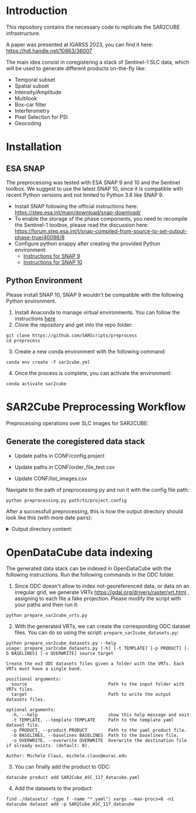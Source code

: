 # Introduction

This repository contains the necessary code to replicate the SAR2CUBE infrastructure.

A paper was presented at IGARSS 2023, you can find it here: https://hdl.handle.net/10863/36007

The main idea consist in coregistering a stack of Sentinel-1 SLC data, which will be used to generate different products on-the-fly like:
- Temporal subset
- Spatial subset
- Intensity/Amplitude
- Multilook
- Box-car filter
- Interferometry
- Pixel Selection for PSI
- Geocoding

# Installation

## ESA SNAP

The preprocessing was tested with ESA SNAP 9 and 10 and the Sentinel toolbox. We suggest to use the latest SNAP 10, since it is compatible with recent Python versions and not limited to Python 3.6 like SNAP 9.
 - Install SNAP following the official instructions here: https://step.esa.int/main/download/snap-download/ 
 - To enable the storage of the phase components, you need to recompile the Sentinel-1 toolbox, please read the discussion here:
https://forum.step.esa.int/t/snap-compiled-from-source-to-set-output-phase-true/40096/8
 - Configure python snappy after creating the provided Python environment:
    - [Instructions for SNAP 9](https://senbox.atlassian.net/wiki/spaces/SNAP/pages/50855941/Configure+Python+to+use+the+SNAP-Python+snappy+interface)
    - [Instructions for SNAP 10](https://senbox.atlassian.net/wiki/spaces/SNAP/pages/2499051521/Configure+Python+to+use+the+new+SNAP-Python+esa+snappy+interface+SNAP+version+10)

## Python Environment

Please install SNAP 10, SNAP 9 wouldn't be compatible with the following Python environment.

1. Install Anaconda to manage virtual environments. You can follow the instructions [here](https://docs.conda.io/projects/conda/en/latest/user-guide/install/index.html)
2. Clone the repository and get into the repo folder:
 ```
git clone https://github.com/SARScripts/preprocess
cd preprocess
```
3. Create a new conda environment with the following command:
```
conda env create -f sar2cube.yml
```
4. Once the process is complete, you can activate the environment:
```
conda activate sar2cube
```

# SAR2Cube Preprocessing Workflow
Preprocessing operations over SLC images for SAR2CUBE:

## Generate the coregistered data stack

- Update paths in CONF/config.project

- Update paths in CONF/order_file_test.csv

- Update CONF/list_images.csv


Navigate to the path of preprocessing.py and run it with the config file path:
```
python preprocessing.py path/to/project.config
```

After a successfull preprocessing, this is how the output directory should look like this (with more date pairs):

<details>
<summary>Output directory content:</summary>
    
```
├── 00_calib
│   ├── 20181010_calib.data
│   │   ├── i_IW1_VH.hdr
│   │   ├── i_IW1_VH.img
│   │   ├── i_IW1_VV.hdr
│   │   ├── i_IW1_VV.img
│   │   ├── i_IW2_VH.hdr
│   │   ├── i_IW2_VH.img
│   │   ├── i_IW2_VV.hdr
│   │   ├── i_IW2_VV.img
│   │   ├── i_IW3_VH.hdr
│   │   ├── i_IW3_VH.img
│   │   ├── i_IW3_VV.hdr
│   │   ├── i_IW3_VV.img
│   │   ├── q_IW1_VH.hdr
│   │   ├── q_IW1_VH.img
│   │   ├── q_IW1_VV.hdr
│   │   ├── q_IW1_VV.img
│   │   ├── q_IW2_VH.hdr
│   │   ├── q_IW2_VH.img
│   │   ├── q_IW2_VV.hdr
│   │   ├── q_IW2_VV.img
│   │   ├── q_IW3_VH.hdr
│   │   ├── q_IW3_VH.img
│   │   ├── q_IW3_VV.hdr
│   │   ├── q_IW3_VV.img
│   │   ├── tie_point_grids
│   │   └── vector_data
│   ├── 20181010_calib.dim
├── 00_data
│   ├── S1A_IW_SLC__1SDV_20230710T170721_20230710T170748_049364_05EFA1_25AD.SAFE
│   │   ├── S1A_IW_SLC__1SDV_20230710T170721_20230710T170748_049364_05EFA1_25AD.SAFE-report-20230710T175811.pdf
│   │   ├── annotation
│   │   ├── manifest.safe
│   │   ├── measurement
│   │   │   ├── s1a-iw1-slc-vh-20230710t170722-20230710t170747-049364-05efa1-001.tiff
│   │   │   ├── s1a-iw1-slc-vv-20230710t170722-20230710t170747-049364-05efa1-004.tiff
│   │   │   ├── s1a-iw2-slc-vh-20230710t170723-20230710t170748-049364-05efa1-002.tiff
│   │   │   ├── s1a-iw2-slc-vv-20230710t170723-20230710t170748-049364-05efa1-005.tiff
│   │   │   ├── s1a-iw3-slc-vh-20230710t170721-20230710t170746-049364-05efa1-003.tiff
│   │   │   └── s1a-iw3-slc-vv-20230710t170721-20230710t170746-049364-05efa1-006.tiff
│   │   ├── preview
│   │   └── support
├── 01_ifg_calib
│   ├── 20181010_20181010_SLC_calib_Coregistered.data
│   │   ├── fep_VH_10Oct2018_10Oct2018.hdr
│   │   ├── fep_VH_10Oct2018_10Oct2018.img
│   │   ├── tgp_VH_10Oct2018_10Oct2018.hdr
│   │   ├── tgp_VH_10Oct2018_10Oct2018.img
│   │   ├── tie_point_grids
│   │   └── vector_data
│   ├── 20181010_20181010_SLC_calib_Coregistered.dim
├── 01_slc_calib
│   ├── 01_slc_calib/20181010_20181010_SLC_calib_Coregistered.data/
│   │   ├── i_VH_10Oct2018.hdr
│   │   ├── i_VH_10Oct2018.img
│   │   ├── i_VV_10Oct2018.hdr
│   │   ├── i_VV_10Oct2018.img
│   │   ├── phase.hdr
│   │   ├── phase.img
│   │   ├── q_VH_10Oct2018.hdr
│   │   ├── q_VH_10Oct2018.img
│   │   ├── q_VV_10Oct2018.hdr
│   │   ├── q_VV_10Oct2018.img
│   │   ├── tie_point_grids
│   │   ├── vector_data
│   ├── 20181010_20181010_SLC_calib_Coregistered.dim
├── 03_gc
│   ├── elevation.hdr
│   ├── elevation.img
│   ├── ifg_gc_20181010_20230710.data
│   │   ├── coh_VH_10Oct2018_10Oct2018.hdr
│   │   ├── coh_VH_10Oct2018_10Oct2018.img
│   │   ├── coh_VV_10Oct2018_10Oct2018.hdr
│   │   ├── coh_VV_10Oct2018_10Oct2018.img
│   │   ├── elevation.hdr
│   │   ├── elevation.img
│   │   ├── fep_VH_10Oct2018_10Oct2018.hdr
│   │   ├── fep_VH_10Oct2018_10Oct2018.img
│   │   ├── fep_VV_10Oct2018_10Oct2018.hdr
│   │   ├── fep_VV_10Oct2018_10Oct2018.img
│   │   ├── i_ifg_VH_10Oct2018_10Oct2018.hdr
│   │   ├── i_ifg_VH_10Oct2018_10Oct2018.img
│   │   ├── i_ifg_VV_10Oct2018_10Oct2018.hdr
│   │   ├── i_ifg_VV_10Oct2018_10Oct2018.img
│   │   ├── orthorectifiedLat.hdr
│   │   ├── orthorectifiedLat.img
│   │   ├── orthorectifiedLon.hdr
│   │   ├── orthorectifiedLon.img
│   │   ├── q_ifg_VH_10Oct2018_10Oct2018.hdr
│   │   ├── q_ifg_VH_10Oct2018_10Oct2018.img
│   │   ├── q_ifg_VV_10Oct2018_10Oct2018.hdr
│   │   ├── q_ifg_VV_10Oct2018_10Oct2018.img
│   │   ├── tgp_VH_10Oct2018_10Oct2018.hdr
│   │   ├── tgp_VH_10Oct2018_10Oct2018.img
│   │   ├── tgp_VV_10Oct2018_10Oct2018.hdr
│   │   ├── tgp_VV_10Oct2018_10Oct2018.img
│   │   ├── tie_point_grids
│   │   └── vector_data
│   ├── ifg_gc_20181010_20230710.dim
│   ├── incid_angle.hdr
│   ├── incid_angle.img
│   ├── incident_angle.hdr
│   ├── incident_angle.img
│   ├── orthorectifiedLat.hdr
│   ├── orthorectifiedLat.img
│   ├── orthorectifiedLon.hdr
│   ├── orthorectifiedLon.img
├── baselines.csv
├── baselines_filtered.csv
├── process_log.csv
```

</details>

# OpenDataCube data indexing

The generated data stack can be indexed in OpenDataCube with the following instructions. Run the following commands in the ODC folder.

1. Since ODC doesn't allow to index not-georeferenced data, or data on an irregular grid, we generate VRTs https://gdal.org/drivers/raster/vrt.html , assigning to each file a fake projection. Please modify the script with your paths and then run it:
```
python prepare_sar2cube_vrts.py
```

2. With the generated VRTs, we can create the corresponding ODC dataset files. You can do so using the script: `prepare_sar2cube_datasets.py`:
```
python prepare_sar2cube_datasets.py --help
usage: prepare_sar2cube_datasets.py [-h] [-t TEMPLATE] [-p PRODUCT] [-b BASELINES] [-o OVERWRITE] source target

Create the eo3 ODC datasets files given a folder with the VRTs. Each VRTs must have a single band.

positional arguments:
  source                               Path to the input folder with VRTs files.
  target                               Path to write the output datasets files.

optional arguments:
  -h, --help                           show this help message and exit
  -t TEMPLATE, --template TEMPLATE     Path to the template yaml dataset file.
  -p PRODUCT, --product PRODUCT        Path to the yaml product file.
  -b BASELINES, --baselines BASELINES  Path to the baselines file.
  -o OVERWRITE, --overwrite OVERWRITE  Overwrite the destination file if already exists. (default: 0).

Author: Michele Claus, michele.claus@eurac.edu
```

3. You can finally add the product to ODC:
```
datacube product add SAR2Cube_ASC_117_datacube.yaml
```

4. Add the datasets to the product:
```
find ./datasets/ -type f -name "*.yaml"| xargs --max-procs=8 -n1 datacube dataset add -p SAR2Cube_ASC_117_datacube
```
